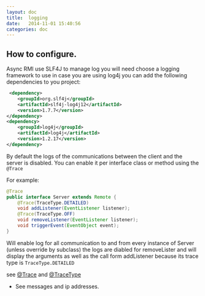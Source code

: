 ```yaml
---
layout: doc
title:  logging
date:   2014-11-01 15:40:56
categories: doc
---
```


How to configure.
-----------------
Async RMI use SLF4J to manage log you will need choose a logging framework to use in case you are using log4j you can
add the following dependencies to you project:

```xml
 <dependency>
    <groupId>org.slf4j</groupId>
    <artifactId>slf4j-log4j12</artifactId>
    <version>1.7.7</version>
</dependency>
<dependency>
    <groupId>log4j</groupId>
    <artifactId>log4j</artifactId>
    <version>1.2.17</version>
</dependency>
```
By default the logs of the communications between the client and the server is disabled.
You can enable it per interface class or method using the `@Trace`

For example:

```java
@Trace
public interface Server extends Remote {
    @Trace(TraceType.DETAILED)
    void addListener(EventListener listener);
    @Trace(TraceType.OFF)
    void removeListener(EventListener listener);
    void triggerEvent(EventObject event);
}
```

Will enable log for all communication to and from every instance of Server (unless override by subclass)
the logs are diabled for removeLister and will display the arguments as well as the call form addListener because its trace type is `TraceType.DETAILED`

see [@Trace](https://github.com/barakb/asyncrmi/blob/master/src/main/java/org/async/rmi/Trace.java)
and [@TraceType](https://github.com/barakb/asyncrmi/blob/master/src/main/java/org/async/rmi/TraceType.java)
- See messages and ip addresses.